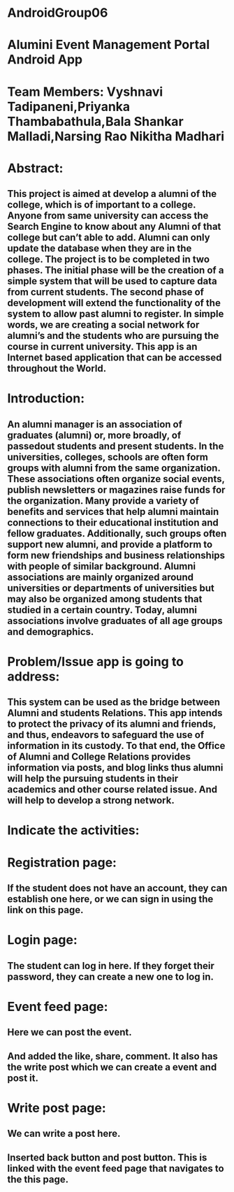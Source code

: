 # AndroidGroup06
# Alumini Event Management Portal Android App
# Team Members: Vyshnavi Tadipaneni,Priyanka Thambabathula,Bala Shankar Malladi,Narsing Rao Nikitha Madhari
# Abstract:
## This project is aimed at develop a alumni of the college, which is of important to a college. Anyone from same university can access the Search Engine to know about any Alumni of that college but can’t able to add. Alumni can only update the database when they are in the college. The project is to be completed in two phases. The initial phase will be the creation of a simple system that will be used to capture data from current students. The second phase of development will extend the functionality of the system to allow past alumni to register. In simple words, we are creating a social network for alumni’s and the students who are pursuing the course in current university. This app is an Internet based application that can be accessed throughout the World.
# Introduction:
## An alumni manager is an association of graduates (alumni) or, more broadly, of passedout students and present students. In the universities, colleges, schools are often form groups with alumni from the same organization. These associations often organize social events, publish newsletters or magazines raise funds for the organization. Many provide a variety of benefits and services that help alumni maintain connections to their educational institution and fellow graduates. Additionally, such groups often support new alumni, and provide a platform to form new friendships and business relationships with people of similar background. Alumni associations are mainly organized around universities or departments of universities but may also be organized among students that studied in a certain country. Today, alumni associations involve graduates of all age groups and demographics.
# Problem/Issue app is going to address:
## This system can be used as the bridge between Alumni and students Relations. This app intends to protect the privacy of its alumni and friends, and thus, endeavors to safeguard the use of information in its custody. To that end, the Office of Alumni and College Relations provides information via posts, and blog links thus alumni will help the pursuing students in their academics and other course related issue. And will help to develop a strong network.
# Indicate the activities:

# Registration page:
## If the student does not have an account, they can establish one here, or we can sign in using the link on this page.

# Login page: 
## The student can log in here. If they forget their password, they can create a new one to log in.

# Event feed page:
## Here we can post the event.
## And added the like, share, comment. It also has the write post which we can create a event and post it.

# Write post page:
## We can write a post here.
## Inserted back button and post button. This is linked with the event feed page that navigates to the this page.

